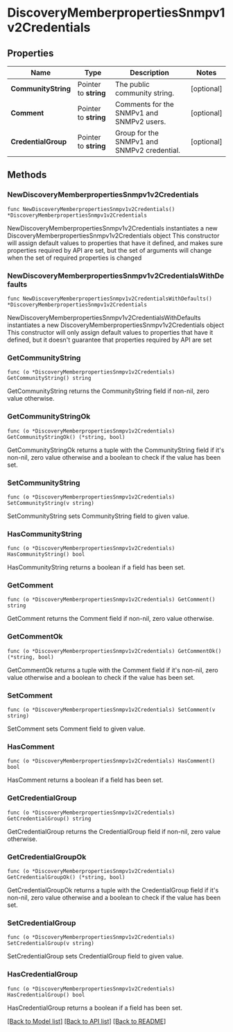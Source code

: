 # DiscoveryMemberpropertiesSnmpv1v2Credentials

## Properties

Name | Type | Description | Notes
------------ | ------------- | ------------- | -------------
**CommunityString** | Pointer to **string** | The public community string. | [optional] 
**Comment** | Pointer to **string** | Comments for the SNMPv1 and SNMPv2 users. | [optional] 
**CredentialGroup** | Pointer to **string** | Group for the SNMPv1 and SNMPv2 credential. | [optional] 

## Methods

### NewDiscoveryMemberpropertiesSnmpv1v2Credentials

`func NewDiscoveryMemberpropertiesSnmpv1v2Credentials() *DiscoveryMemberpropertiesSnmpv1v2Credentials`

NewDiscoveryMemberpropertiesSnmpv1v2Credentials instantiates a new DiscoveryMemberpropertiesSnmpv1v2Credentials object
This constructor will assign default values to properties that have it defined,
and makes sure properties required by API are set, but the set of arguments
will change when the set of required properties is changed

### NewDiscoveryMemberpropertiesSnmpv1v2CredentialsWithDefaults

`func NewDiscoveryMemberpropertiesSnmpv1v2CredentialsWithDefaults() *DiscoveryMemberpropertiesSnmpv1v2Credentials`

NewDiscoveryMemberpropertiesSnmpv1v2CredentialsWithDefaults instantiates a new DiscoveryMemberpropertiesSnmpv1v2Credentials object
This constructor will only assign default values to properties that have it defined,
but it doesn't guarantee that properties required by API are set

### GetCommunityString

`func (o *DiscoveryMemberpropertiesSnmpv1v2Credentials) GetCommunityString() string`

GetCommunityString returns the CommunityString field if non-nil, zero value otherwise.

### GetCommunityStringOk

`func (o *DiscoveryMemberpropertiesSnmpv1v2Credentials) GetCommunityStringOk() (*string, bool)`

GetCommunityStringOk returns a tuple with the CommunityString field if it's non-nil, zero value otherwise
and a boolean to check if the value has been set.

### SetCommunityString

`func (o *DiscoveryMemberpropertiesSnmpv1v2Credentials) SetCommunityString(v string)`

SetCommunityString sets CommunityString field to given value.

### HasCommunityString

`func (o *DiscoveryMemberpropertiesSnmpv1v2Credentials) HasCommunityString() bool`

HasCommunityString returns a boolean if a field has been set.

### GetComment

`func (o *DiscoveryMemberpropertiesSnmpv1v2Credentials) GetComment() string`

GetComment returns the Comment field if non-nil, zero value otherwise.

### GetCommentOk

`func (o *DiscoveryMemberpropertiesSnmpv1v2Credentials) GetCommentOk() (*string, bool)`

GetCommentOk returns a tuple with the Comment field if it's non-nil, zero value otherwise
and a boolean to check if the value has been set.

### SetComment

`func (o *DiscoveryMemberpropertiesSnmpv1v2Credentials) SetComment(v string)`

SetComment sets Comment field to given value.

### HasComment

`func (o *DiscoveryMemberpropertiesSnmpv1v2Credentials) HasComment() bool`

HasComment returns a boolean if a field has been set.

### GetCredentialGroup

`func (o *DiscoveryMemberpropertiesSnmpv1v2Credentials) GetCredentialGroup() string`

GetCredentialGroup returns the CredentialGroup field if non-nil, zero value otherwise.

### GetCredentialGroupOk

`func (o *DiscoveryMemberpropertiesSnmpv1v2Credentials) GetCredentialGroupOk() (*string, bool)`

GetCredentialGroupOk returns a tuple with the CredentialGroup field if it's non-nil, zero value otherwise
and a boolean to check if the value has been set.

### SetCredentialGroup

`func (o *DiscoveryMemberpropertiesSnmpv1v2Credentials) SetCredentialGroup(v string)`

SetCredentialGroup sets CredentialGroup field to given value.

### HasCredentialGroup

`func (o *DiscoveryMemberpropertiesSnmpv1v2Credentials) HasCredentialGroup() bool`

HasCredentialGroup returns a boolean if a field has been set.


[[Back to Model list]](../README.md#documentation-for-models) [[Back to API list]](../README.md#documentation-for-api-endpoints) [[Back to README]](../README.md)


